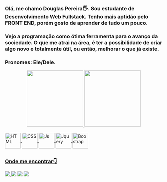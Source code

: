 
### Olá, me chamo Douglas Pereira🖐️. Sou estudante de Desenvolvimento Web Fullstack. Tenho mais aptidão pelo FRONT END, porém gosto de aprender de tudo um pouco.
### Vejo a programação como ótima ferramenta para o avanço da sociedade. O que me atrai na área, é ter a possibilidade de criar algo novo e totalmente útil, ou então, melhorar o que já existe.
### Pronomes: Ele/Dele.


<div align="center">
  <a href="https://github.com/douglasverse">
  <img height="180em" src="https://github-readme-stats.vercel.app/api?username=douglasverse&show_icons=true&theme=dracula&include_all_commits=true&count_private=true"/>
  <img height="180em" src="https://github-readme-stats.vercel.app/api/top-langs/?username=douglasverse&layout=compact&langs_count=7&theme=dracula"/>
</div>
<div style="display: inline_block"><br>
  <img align="center" alt="HTML" height="50" width="50" src="https://cdn.jsdelivr.net/gh/devicons/devicon/icons/html5/html5-plain-wordmark.svg">
  <img align="center" alt="CSS" height="50" width="50" src="https://cdn.jsdelivr.net/gh/devicons/devicon/icons/css3/css3-original-wordmark.svg">
  <img align="center" alt="Js" height="50" width="50" src="https://cdn.jsdelivr.net/gh/devicons/devicon/icons/javascript/javascript-original.svg">
  <img align="center" alt="Jquery" height="50" width="50" src="https://cdn.jsdelivr.net/gh/devicons/devicon/icons/jquery/jquery-original-wordmark.svg">
  <img align="center" alt="Boostrap" height="50" width="50" src="https://cdn.jsdelivr.net/gh/devicons/devicon/icons/bootstrap/bootstrap-plain-wordmark.svg">


</div>
  
  ##
 
<div> 
 
    
### Onde me encontrar👇
  <a href = "mailto:douglaswebdev1@gmail.com"><img src="https://img.shields.io/badge/Gmail-D14836?style=for-the-badge&logo=gmail&logoColor=white">
    <a href="https://www.linkedin.com/in/douglaswebdev" target="_blank"><img src="https://img.shields.io/badge/-LinkedIn-%230077B5?style=for-the-badge&logo=linkedin&logoColor=white" target="_blank"></a> 
    <a href="https://discord.gg/thedouglasverse#8548" target="_blank"><img src="https://img.shields.io/badge/Discord-7289DA?style=for-the-badge&logo=discord&logoColor=white" target="_blank"></a> 
    <a href="https://www.instagram.com/thedouglasverse"><img src="https://img.shields.io/badge/Instagram-E4405F?style=for-the-badge&logo=instagram&logoColor=white"></a>
    
  </div>
